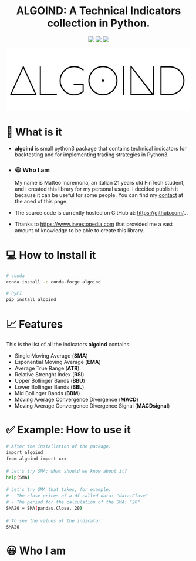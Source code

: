 <h1 align="center">ALGOIND: A Technical Indicators collection in Python.</h1>

<div align="center">
<img src="https://komarev.com/ghpvc/?username=matteoincremona&label=Profile%20views&color=blueviolet&style=flat" /> </a>
<img src ="https://img.shields.io/badge/pipy-%3E%20v3.7-blue" /> </a>
<img src ="https://img.shields.io/badge/version-0.0.1-green" /> </a>

![images](https://github.com/matteoincremona/algoind/blob/main/imga.jpg)

<div align="left">

# 🔎 What is it

- **algoind** is small python3 package that contains technical indicators for backtesting and for implementing trading strategies in Python3.

- ### 😃 Who I am
  My name is Matteo Incremona, an italian 21 years old FinTech student, and I created this library for my personal usage. I decided publish it because it can be useful for some people. You can find my [contact] at the aned of this page.

- The source code is currently hosted on GitHub at: https://github.com/...

- Thanks to https://www.investopedia.com that provided me a vast amount of knowledge to be able to create this library.

# 💻 How to Install it
```sh
# conda
conda install -c conda-forge algoind
```

```sh
# PyPI
pip install algoind
```

# 📈 Features 
This is the list of all the indicators **algoind** contains:

  - Single Moving Average (**SMA**)
  - Esponential Moving Average (**EMA**)
  - Average True Range (**ATR**)
  - Relative Strenght Index (**RSI**)
  - Upper Bollinger Bands (**BBU**)
  - Lower Bollinger Bands (**BBL**)
  - Mid Bollinger Bands (**BBM**)
  - Moving Average Convergence Divergence (**MACD**)
  - Moving Average Convergence Divergence Signal (**MACDsignal**)

# ✅ Example: How to use it

```sh
# After the installation of the package:
import algoind
from algoind import xxx

# Let's try SMA: what should we know about it?
help(SMA)

# Let's try SMA that takes, for example:
# - The close prices of a df called data: "data.Close"
# - The period for the calculation of the SMA: "20"
SMA20 = SMA(pandas.Close, 20)

# To see the values of the indicator:
SMA20
```

# 😃 Who I am

[contact]: https://github.com/matteoincremona/TESTLIIB/tree/main#-who-i-am-1
